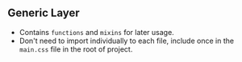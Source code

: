 ## Generic Layer
- Contains `functions` and `mixins` for later usage.
- Don't need to import individually to each file, include once in the `main.css` file in the root of project. 
